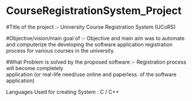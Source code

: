 # CourseRegistrationSystem_Project

#Title of the project :- University Course Registration System (UCoRS)



#Objective/vision/main goal of       :-       Objective and main aim was to automate and computerize the
developing the software application           registration process for various courses in the
                                              university.     
                                              
                 
#What Problem is solved by
the proposed software               :-        Registration process will become completely  
application (or real-life need/use            online and paperless.
of the software application)
                     

Languages Used for creating System : C / C++
